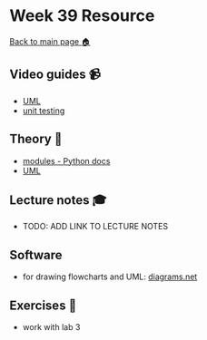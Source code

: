 # Week 39 Resource

[Back to main page :house:](https://github.com/kokchun/Programmering-med-Python-21)

## Video guides :video_camera:

- [UML](https://realpython.com/lessons/uml-diagrams/)
- [unit testing](https://www.youtube.com/watch?v=1Lfv5tUGsn8)

## Theory :book:

- [modules - Python docs](https://www.w3schools.com/python/python_modules.asp)
- [UML](https://python.astrotech.io/design-patterns/uml/class-diagram.html)

## Lecture notes :mortar_board:

- TODO: ADD LINK TO LECTURE NOTES

## Software

- for drawing flowcharts and UML: [diagrams.net](https://www.diagrams.net/)

## Exercises :running:

- work with lab 3